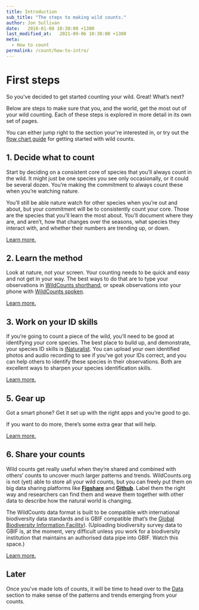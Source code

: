 ```yaml
---
title: Introduction
sub_title: "The steps to making wild counts."
author: Jon Sullivan
date:   2018-01-08 10:30:00 +1300
last_modified_at:   2021-09-06 10:30:00 +1300
meta: 
  - How to count
permalink: /count/how-to-intro/
---
```


# First steps

So you’ve decided to get started counting your wild. Great! What’s next?

Below are steps to make sure that you, and the world, get the most out of your wild counting. Each of these steps is explored in more detail in its own set of pages.

You can either jump right to the section your're interested in, or try out the <a href="../how-to-decisions">flow chart guide</a> for getting started with wild counts.

## 1. Decide what to count

Start by deciding on a consistent core of species that you’ll always count in the wild. It might just be one species you see only occasionally, or it could be several dozen. You’re making the commitment to always count these when you’re watching nature.

You’ll still be able nature watch for other species when you’re out and about, but your commitment will be to consistently count your core. Those are the species that you’ll learn the most about. You’ll document where they are, and aren’t, how that changes over the seasons, what species they interact with, and whether their numbers are trending up, or down. 

<a href="../what-to-count-intro/">Learn more.</a>

## 2. Learn the method

Look at nature, not your screen. Your counting needs to be quick and easy and not get in your way. The best ways to do that are to type your observations in <a href="../wildcounts-shorthand-intro/">WildCounts shorthand</a>, or speak observations into your phone with <a href="../wildcounts-spoken-intro/">WildCounts spoken</a>.

<a href="../methods-intro/">Learn more.</a>

## 3. Work on your ID skills

If you’re going to count a piece of the wild, you’ll need to be good at identifying your core species. The best place to build up, and demonstrate, your species ID skills is [iNaturalist](https://www.inaturalist.org). You can upload your own identified photos and audio recording to see if you’ve got your IDs correct, and you can help others to identify these species in their observations. Both are excellent ways to sharpen your species identification skills.

<a href="../id-intro/">Learn more.</a>

## 5. Gear up

Got a smart phone? Get it set up with the right apps and you’re good to go. 

If you want to do more, there’s some extra gear that will help.

<a href="../gear-up-intro/">Learn more.</a>

## 6. Share your counts

Wild counts get really useful when they’re shared and combined with others’ counts to uncover much larger patterns and trends. WildCounts.org is not (yet) able to store all your wild counts, but you can freely put them on big data sharing platforms like [**Figshare**](https://figshare.com/) and [**Github**](https://github.com/). Label them the right way and researchers can find them and weave them together with other data to describe how the natural world is changing.

The WildCounts data format is built to be compatible with international biodiversity data standards and is GBIF compatible (that’s the [Global Biodiversity Information Facility](https://gbif.org)). (Uploading biodiversity survey data to GBIF is, at the moment, very difficult unless you work for a biodiversity institution that maintains an authorised data pipe into GBIF. Watch this space.)

<a href="../share-intro/">Learn more.</a>

## Later

Once you've made lots of counts, it will be time to head over to the <a href="../../datapage/home/">Data</a> section to make sense of the patterns and trends emerging from your counts.

